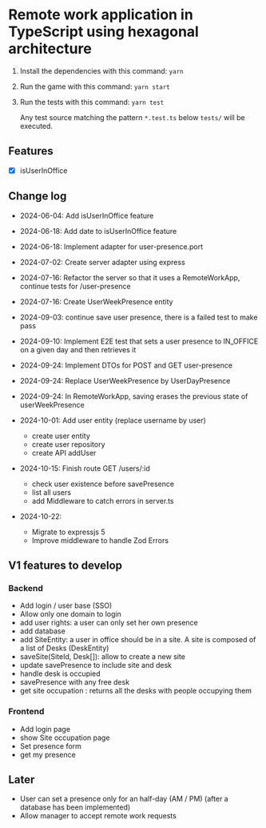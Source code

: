 # Remote work application in TypeScript using hexagonal architecture

1. Install the dependencies with this command: `yarn`
2. Run the game with this command: `yarn start`
3. Run the tests with this command: `yarn test`

   Any test source matching the pattern `*.test.ts` below `tests/` will be executed.

## Features

- [x] isUserInOffice

## Change log

- 2024-06-04: Add isUserInOffice feature
- 2024-06-18: Add date to isUserInOffice feature
- 2024-06-18: Implement adapter for user-presence.port
- 2024-07-02: Create server adapter using express
- 2024-07-16: Refactor the server so that it uses a RemoteWorkApp, continue tests for /user-presence
- 2024-07-16: Create UserWeekPresence entity
- 2024-09-03: continue save user presence, there is a failed test to make pass
- 2024-09-10: Implement E2E test that sets a user presence to IN_OFFICE on a given day and then retrieves it
- 2024-09-24: Implement DTOs for POST and GET user-presence
- 2024-09-24: Replace UserWeekPresence by UserDayPresence
- 2024-09-24: In RemoteWorkApp, saving erases the previous state of userWeekPresence
- 2024-10-01: Add user entity (replace username by user)
  - create user entity
  - create user repository
  - create API addUser
- 2024-10-15: Finish route GET /users/:id

  - check user existence before savePresence
  - list all users
  - add Middleware to catch errors in server.ts

- 2024-10-22:
  - Migrate to expressjs 5
  - Improve middleware to handle Zod Errors

## V1 features to develop

### Backend

- Add login / user base (SSO)
- Allow only one domain to login
- add user rights: a user can only set her own presence
- add database
- add SiteEntity: a user in office should be in a site. A site is composed of a list of Desks (DeskEntity)
- saveSite(SiteId, Desk[]): allow to create a new site
- update savePresence to include site and desk
- handle desk is occupied
- savePresence with any free desk
- get site occupation : returns all the desks with people occupying them

### Frontend

- Add login page
- show Site occupation page
- Set presence form
- get my presence

## Later

- User can set a presence only for an half-day (AM / PM) (after a database has been implemented)
- Allow manager to accept remote work requests
